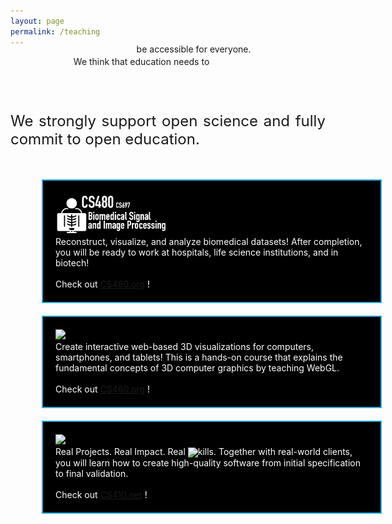 ```yaml
---
layout: page
permalink: /teaching
---
```


<span class="teaser" style="left:20%;width:600px;position:relative">We think that <span class="bluetext">education</span> needs to</span>
<span class="teaser" style="position: relative; float:left; left:40%;margin-top:-20px;">be accessible <span class="bluetext">for everyone</span>.</span>

<br><br>
<p align="justify" style="font-size:24px">
We strongly support <span class="bluetext">open science</span> and fully commit to <span class="bluetext">open education</span>.
</p>

<div style='margin-left:50px;margin-top:50px;background-color:black;width:500px;color:white;padding:20px;border:2px solid #29ABE2;'>
<img src='gfx/CS480.png' style='width:180px'><br>
Reconstruct, visualize, and analyze biomedical datasets! After completion, you will be ready to work at hospitals, life science institutions, and in biotech!
<br><br>
Check out <a href="https://CS480.org" class="bluetext" target="_blank">CS480.org</a> !
</div>

<div style='margin-left:50px;margin-top:20px;background-color:black;width:500px;color:white;padding:20px;border:2px solid #29ABE2;'>
<img src='gfx/CS460.png' style='width:250px'><br>
Create interactive web-based 3D visualizations for computers, smartphones, and tablets! This is a hands-on course that explains the fundamental concepts of 3D computer graphics by teaching WebGL.
<br><br>
Check out <a href="https://CS460.org" class="bluetext" target="_blank">CS460.org</a> !
</div>

<div style='margin-left:50px;margin-top:20px;background-color:black;width:500px;color:white;padding:20px;border:2px solid #29ABE2;'>
<img src='gfx/CS410.png' style='width:150px'><br>
Real Projects. Real Impact. Real <img src='gfx/dollarz.png' style='height:20px;vertical-align:middle'>kills. Together with real-world clients, you will learn how to create high-quality software from initial specification to final validation.
<br><br>
Check out <a href="https://CS410.net" class="bluetext" target="_blank">CS410.net</a> !
</div>
